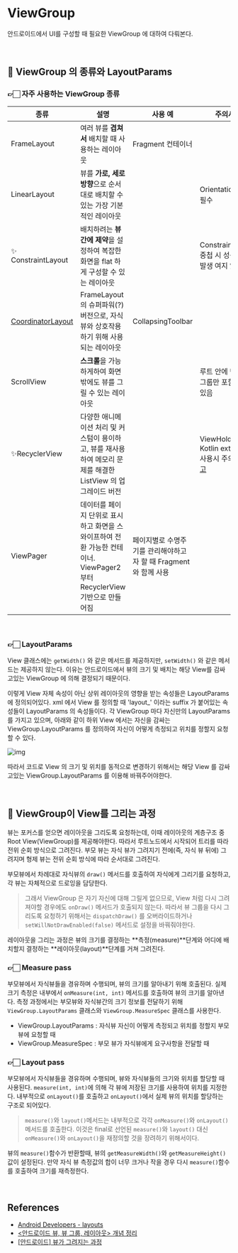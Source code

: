 # ViewGroup

안드로이드에서 UI를 구성할 때 필요한 ViewGroup 에 대하여 다뤄본다.

<br>

## 📌 ViewGroup 의 종류와 LayoutParams

### 👉🏻  자주 사용하는 ViewGroup 종류

| 종류                                                         | 설명                                                         | 사용 예                                                      | 주의사항                                                     |
| ------------------------------------------------------------ | ------------------------------------------------------------ | ------------------------------------------------------------ | ------------------------------------------------------------ |
| FrameLayout                                                  | 여러 뷰를 **겹쳐서** 배치할 때 사용하는 레이아웃             | Fragment 컨테이너                                            |                                                              |
| LinearLayout                                                 | 뷰를 **가로, 세로방향**으로 순서대로 배치할 수 있는 가장 기본적인 레이아웃 |                                                              | Orientation 설정 필수                                        |
| ✨ ConstraintLayout                                           | 배치하려는 **뷰 간에 제약**을 설정하여 복잡한 화면을 flat 하게 구성할 수 있는 레이아웃 |                                                              | ConstraintLyaout 중첩 시 성능 문제 발생 여지 있음            |
| [CoordinatorLayout](https://developer.android.com/reference/android/support/design/widget/CoordinatorLayout) | FrameLayout 의 슈퍼파워(?)버전으로, 자식뷰와 상호작용하기 위해 사용되는 레이아웃 | CollapsingToolbar                                            |                                                              |
| ScrollView                                                   | **스크롤**을 가능하게하여 화면 밖에도 뷰를 그릴 수 있는 레이아웃 |                                                              | 루트 안에 단일 뷰그룹만 포함할 수 있음                       |
| ✨RecyclerView                                                | 다양한 애니메이션 처리 및 커스텀이 용이하고, 뷰를 재사용하여 메모리 문제를 해결한 ListView 의 업그레이드 버전 |                                                              | ViewHolder 에서 Kotlin extension 사용시 주의사항 [참고](https://www.androidhuman.com/lecture/kotlin/2017/11/26/kotlin_android_extensions_on_viewholder/) |
| ViewPager                                                    | 데이터를 페이지 단위로 표시하고 화면을 스와이프하여 전환 가능한 컨테이너. ViewPager2 부터 RecyclerView 기반으로 만들어짐 | 페이지별로 수명주기를 관리해야하고자 할 때  Fragment 와 함께 사용 |                                                              |

<br>

### 👉🏻 LayoutParams

View 클래스에는 `getWidth()` 와 같은 메서드를 제공하지만, `setWidth()` 와 같은 메서드는 제공하지 않는다. 이유는 안드로이드에서 뷰의 크기 및 배치는 해당 View를 감싸고있는 ViewGroup 에 의해 결정되기 때문이다.

이렇게 View 자체 속성이 아닌 상위 레이아웃의 영향을 받는 속성들은 LayoutParams 에 정의되어있다. xml 에서 View 를 정의할 때 'layout_' 이라는 suffix 가 붙어있는 속성들이 LayoutParams 의 속성들이다. 각 ViewGroup 마다 자신만의 LayoutParams 를 가지고 있으며, 아래와 같이 하위 View 에서는 자신을 감싸는 ViewGroup.LayoutParams 를 정의하여 자신이 어떻게 측정되고 위치를 정할지 요청할 수 있다.

![img](https://developer.android.com/images/layoutparams.png)

따라서 코드로 View 의 크기 및 위치를 동적으로 변경하기 위해서는 해당 View 를 감싸고있는 ViewGroup.LayoutParams 를 이용해 바꿔주어야한다.

<br>

## 📌 ViewGroup이 View를 그리는 과정

뷰는 포커스를 얻으면 레이아웃을 그리도록 요청하는데, 이때 레이아웃의 계층구조 중 Root View(ViewGroup)를 제공해야한다. 따라서 루트노드에서 시작되어 트리를 따라 전위 순회 방식으로 그려진다. 부모 뷰는 자식 뷰가 그려지기 전에(즉, 자식 뷰 뒤에) 그려지며 형제 뷰는 전위 순회 방식에 따라 순서대로 그려진다. 

부모뷰에서 차례대로 자식뷰의 `draw()` 메서드를 호출하여 자식에게 그리기를 요청하고, 각 뷰는 자체적으로 드로잉을 담당한다.

> 그래서 ViewGroup 은 자기 자신에 대해 그릴게 없으므로, View 처럼 다시 그려져야할 경우에도 `onDraw()` 메서드가 호출되지 않는다. 따라서 뷰 그룹을 다시 그리도록 요청하기 위해서는 `dispatchDraw()` 를 오버라이드하거나 `setWillNotDrawEnabled(false)` 메서드로 설정을 바꿔줘야한다.

레이아웃을 그리는 과정은 뷰의 크기를 결정하는 **측정(measure)**단계와 어디에 배치할지 결정하는 **레이아웃(layout)**단계를 거쳐 그려진다. 

### 👉🏻 Measure pass

부모뷰에서 자식뷰들을 경유하며 수행되며, 뷰의 크기를 알아내기 위해 호출된다. 실제 크기 측정은 내부에서 `onMeasure(int, int)` 메서드를 호출하여 뷰의 크기를 알아낸다. 측정 과정에서는 부모뷰와 자식뷰간의 크기 정보를 전달하기 위해 `ViewGroup.LayoutParams` 클래스와 `ViewGroup.MeasureSpec` 클래스를 사용한다.

- ViewGroup.LayoutParams : 자식뷰 자신이 어떻게 측정되고 위치를 정할지 부모뷰에 요청할 때
- ViewGroup.MeasureSpec : 부모 뷰가 자식뷰에게 요구사항을 전달할 때

### 👉🏻 Layout pass

부모뷰에서 자식뷰들을 경유하며 수행되며, 뷰와 자식뷰들의 크기와 위치를 할당할 때 사용된다. `measure(int, int)`에 의해 각 뷰에 저장된 크기를 사용하여 위치를 지정한다. 내부적으로 `onLayout()`를 호출하고 `onLayout()`에서 실제 뷰의 위치를 할당하는 구조로 되어있다.

> `measure()`와 `layout()`메서드는 내부적으로 각각 `onMeasure()`와 `onLayout()` 메서드를 호출한다. 이것은 final로 선언된 `measure()`와 `layout()` 대신 `onMeasure()`와 `onLayout()`을 재정의할 것을 장려하기 위해서이다.

뷰의 `measure()`함수가 반환할때, 뷰의 `getMeasureWidth()`와 `getMeasureHeight()`값이 설정된다. 만약 자식 뷰 측정값의 합이 너무 크거나 작을 경우 다시 `measure()`함수를 호출하여 크기를 재측정한다.

<br>

## References

- [Android Developers - layouts](https://developer.android.com/guide/topics/ui/declaring-layout)
- [<안드로이드 뷰, 뷰 그룹, 레이아웃> 개념 정리](https://mattlee.tistory.com/74)
- [[안드로이드] 뷰가 그려지는 과정](https://namsieon.com/339)

